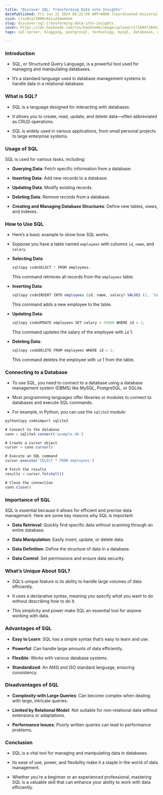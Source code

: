 ```yaml
---
title: "Discover SQL: Transforming Data into Insights"
datePublished: Fri Jun 21 2024 05:22:59 GMT+0000 (Coordinated Universal Time)
cuid: clxo8vyt3000v0aju24amd4nm
slug: discover-sql-transforming-data-into-insights
cover: https://cdn.hashnode.com/res/hashnode/image/upload/v1718947284423/2d981fdb-47bf-4867-b88a-53f030af3c65.jpeg
tags: sql-server, blogging, postgresql, technology, mysql, databases, database, sql, hashnode, sqlite, trending, hashnodecommunity, technical-writing-1, blogswithcc, sqltutorial

---
```


### Introduction

* SQL, or Structured Query Language, is a powerful tool used for managing and manipulating databases.
    
* It’s a standard language used in database management systems to handle data in a relational database.
    

### What is SQL?

* SQL is a language designed for interacting with databases.
    
* It allows you to create, read, update, and delete data—often abbreviated as CRUD operations.
    
* SQL is widely used in various applications, from small personal projects to large enterprise systems.
    

### Usage of SQL

SQL is used for various tasks, including:

* **Querying Data**: Fetch specific information from a database.
    
* **Inserting Data**: Add new records to a database.
    
* **Updating Data**: Modify existing records.
    
* **Deleting Data**: Remove records from a database.
    
* **Creating and Managing Database Structures**: Define new tables, views, and indexes.
    

### How to Use SQL

* Here’s a basic example to show how SQL works.
    
* Suppose you have a table named `employees` with columns `id`, `name`, and `salary`.
    

* **Selecting Data**:
    
    ```javascript
    sqlCopy codeSELECT * FROM employees;
    ```
    
    This command retrieves all records from the `employees` table.
    
* **Inserting Data**:
    
    ```javascript
    sqlCopy codeINSERT INTO employees (id, name, salary) VALUES (1, 'John Doe', 50000);
    ```
    
    This command adds a new employee to the table.
    
* **Updating Data**:
    
    ```javascript
    sqlCopy codeUPDATE employees SET salary = 55000 WHERE id = 1;
    ```
    
    This command updates the salary of the employee with `id` 1.
    
* **Deleting Data**:
    
    ```javascript
    sqlCopy codeDELETE FROM employees WHERE id = 1;
    ```
    
    This command deletes the employee with `id` 1 from the table.
    

### Connecting to a Database

* To use SQL, you need to connect to a database using a database management system (DBMS) like MySQL, PostgreSQL, or SQLite.
    
* Most programming languages offer libraries or modules to connect to databases and execute SQL commands.
    
* For example, in Python, you can use the `sqlite3` module:
    

```javascript
pythonCopy codeimport sqlite3

# Connect to the database
conn = sqlite3.connect('example.db')

# Create a cursor object
cursor = conn.cursor()

# Execute an SQL command
cursor.execute('SELECT * FROM employees')

# Fetch the results
results = cursor.fetchall()

# Close the connection
conn.close()
```

### Importance of SQL

SQL is essential because it allows for efficient and precise data management. Here are some key reasons why SQL is important:

* **Data Retrieval**: Quickly find specific data without scanning through an entire database.
    
* **Data Manipulation**: Easily insert, update, or delete data.
    
* **Data Definition**: Define the structure of data in a database.
    
* **Data Control**: Set permissions and ensure data security.
    

### What’s Unique About SQL?

* SQL’s unique feature is its ability to handle large volumes of data efficiently.
    
* It uses a declarative syntax, meaning you specify *what* you want to do without describing *how* to do it.
    
* This simplicity and power make SQL an essential tool for anyone working with data.
    

### Advantages of SQL

* **Easy to Learn**: SQL has a simple syntax that’s easy to learn and use.
    
* **Powerful**: Can handle large amounts of data efficiently.
    
* **Flexible**: Works with various database systems.
    
* **Standardized**: An ANSI and ISO standard language, ensuring consistency.
    

### Disadvantages of SQL

* **Complexity with Large Queries**: Can become complex when dealing with large, intricate queries.
    
* **Limited by Relational Model**: Not suitable for non-relational data without extensions or adaptations.
    
* **Performance Issues**: Poorly written queries can lead to performance problems.
    

### Conclusion

* SQL is a vital tool for managing and manipulating data in databases.
    
* Its ease of use, power, and flexibility make it a staple in the world of data management.
    
* Whether you’re a beginner or an experienced professional, mastering SQL is a valuable skill that can enhance your ability to work with data efficiently.